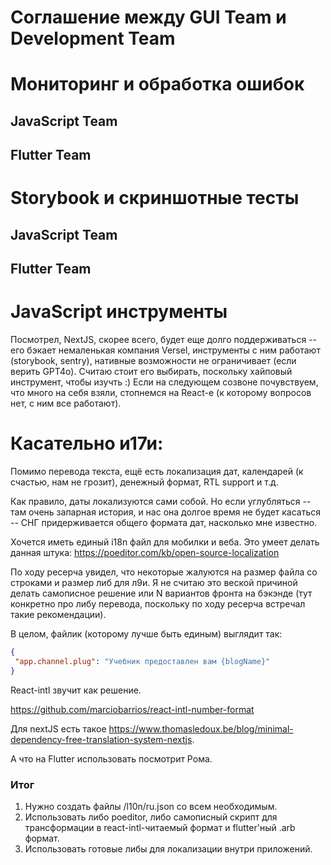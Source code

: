 # Соглашение между GUI Team и Development Team

# Мониторинг и обработка ошибок
## JavaScript Team

## Flutter Team

# Storybook и скриншотные тесты
## JavaScript Team

## Flutter Team

# JavaScript инструменты

Посмотрел, NextJS, скорее всего, будет еще долго поддерживаться -- его бэкает немаленькая компания Versel, инструменты с ним работают (storybook, sentry), нативные возможности не ограничивает (если верить GPT4o). Считаю стоит его выбирать, поскольку хайповый инструмент, чтобы изучть :) Если на следующем созвоне почувствуем, что много на себя взяли, стопнемся на React-e (к которому вопросов нет, с ним все работают).

# Касательно и17и:
Помимо перевода текста, ещё есть локализация дат, календарей (к счастью, нам не грозит), денежный формат, RTL support и т.д.

Как правило, даты локализуются сами собой. Но если углубляться -- там очень запарная история, и нас она долгое время не будет касаться -- СНГ придерживается общего формата дат, насколько мне известно.

Хочется иметь единый i18n файл для мобилки и веба.
Это умеет делать данная штука:
https://poeditor.com/kb/open-source-localization

По ходу ресерча увидел, что некоторые жалуются на размер файла со строками и размер либ для л9и. Я не считаю это веской причиной делать самописное решение или N вариантов фронта на бэкэнде (тут конкретно про либу перевода, поскольку по ходу ресерча встречал такие рекомендации).

В целом, файлик (которому лучше быть единым) выглядит так:
```json
{
 "app.channel.plug": "Учебник предоставлен вам {blogName}"
}
```

React-intl звучит как решение.

https://github.com/marciobarrios/react-intl-number-format

Для nextJS есть такое https://www.thomasledoux.be/blog/minimal-dependency-free-translation-system-nextjs.

А что на Flutter использовать посмотрит Рома.

### Итог

1. Нужно создать файлы /l10n/ru.json со всем необходимым.
2. Использовать либо poeditor, либо самописный скрипт для трансформации в react-intl-читаемый формат и flutter'ный .arb формат.
3. Использовать готовые либы для локализации внутри приложений.
